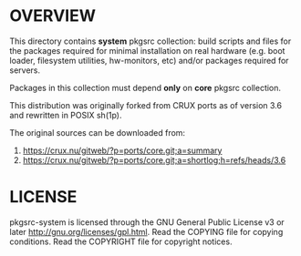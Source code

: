 OVERVIEW
========

This directory contains **system** pkgsrc collection: build scripts and files
for the packages required for minimal installation on real hardware (e.g. boot
loader, filesystem utilities, hw-monitors, etc) and/or packages required
for servers.

Packages in this collection must depend **only** on **core** pkgsrc collection.

This distribution was originally forked from CRUX ports as of version 3.6 and
rewritten in POSIX sh(1p).

The original sources can be downloaded from:
  1. https://crux.nu/gitweb/?p=ports/core.git;a=summary
  2. https://crux.nu/gitweb/?p=ports/core.git;a=shortlog;h=refs/heads/3.6


LICENSE
=======

pkgsrc-system is licensed through the GNU General Public License v3 or later
<http://gnu.org/licenses/gpl.html>.
Read the COPYING file for copying conditions.
Read the COPYRIGHT file for copyright notices.
